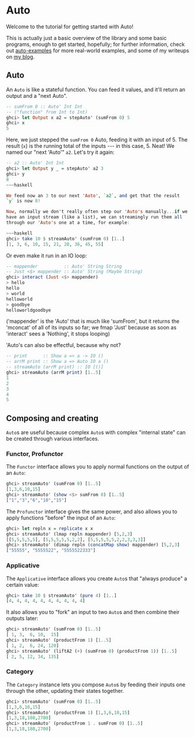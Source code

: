 Auto
====

Welcome to the tutorial for getting started with Auto!

This is actually just a basic overview of the library and some basic programs,
enough to get started, hopefully; for further information, check out
[auto-examples][] for more real-world examples, and some of my writeups on [my
blog][blog].

[auto-examples]: https://github.com/mstksg/auto-examples
[blog]: http://blog.jle.im

Auto
----

An `Auto` is like a stateful function.  You can feed it values, and
it'll return an output and a "next Auto".

~~~haskell
-- sumFrom 0 :: Auto' Int Int
-- ("function" from Int to Int)
ghci> let Output x a2 = stepAuto' (sumFrom 0) 5
ghci> x
5
~~~

Here, we just stepped the `sumFrom 0` Auto, feeding it with an input
of 5.  The result (`x`) is the running total of the inputs --- in this
case, 5.  Neat!  We named our "next 'Auto'" `a2`.  Let's try it again:

~~~haskell
-- a2 :: Auto' Int Int
ghci> let Output y _ = stepAuto' a2 3
ghci> y
8
~~~haskell

We feed now an 3 to our next 'Auto', `a2`, and get that the result
`y` is now 8!

Now, normally we don't really often step our 'Auto's manually...if we
have an input stream (like a list), we can streamingly run them all
through our 'Auto's one at a time, for example:

~~~haskell
ghci> take 10 $ streamAuto' (sumFrom 0) [1..]
[1, 3, 6, 10, 15, 21, 28, 36, 45, 55]
~~~

Or even make it run in an IO loop:

~~~haskell
-- mappender          :: Auto' String String
-- Just <$> mappender :: Auto' String (Maybe String)
ghci> interact (Just <$> mappender)
> hello
hello
> world
helloworld
> goodbye
helloworldgoodbye
~~~

('mappender' is the 'Auto' that is much like 'sumFrom', but it returns
the 'mconcat' of all of its inputs so far; we fmap 'Just'
because as soon as 'interact' sees a 'Nothing', it stops looping)

'Auto's can also be effectful, because why not?

~~~haskell
-- print      :: Show a => a -> IO ()
-- arrM print :: Show a => Auto IO a ()
-- streamAuto (arrM print) :: IO [()]
ghci> streamAuto (arrM print) [1..5]
1
2
3
4
5
~~~

Composing and creating
----------------------

`Auto`s are useful because complex `Auto`s with complex "internal state" can
be created through various interfaces.

### Functor, Profunctor

The `Functor` interface allows you to apply normal functions on the output of
an `Auto`:

~~~haskell
ghci> streamAuto' (sumFrom 0) [1..5]
[1,3,6,10,15]
ghci> streamAuto' (show <$> sumFrom 0) [1..5]
["1","3","6","10","15"]
~~~

The `Profunctor` interface gives the same power, and also allows you to apply
functions "before" the input of an `Auto`:

~~~haskell
ghci> let repln x = replicate x x
ghci> streamAuto' (lmap repln mappender) [5,2,3]
[[5,5,5,5,5], [5,5,5,5,5,2,2], [5,5,5,5,5,2,2,3,3,3]]
ghci> streamAuto' (dimap repln (concatMap show) mappender) [5,2,3]
["55555", "5555522", "5555522333"]
~~~

### Applicative

The `Applicative` interface allows you create `Auto`s that "always produce" a
certain value:

~~~haskell
ghci> take 10 $ streamAuto' (pure 4) [1..]
[4, 4, 4, 4, 4, 4, 4, 4, 4, 4]
~~~

It also allows you to "fork" an input to two `Auto`s and then combine their
outputs later:

~~~haskell
ghci> streamAuto' (sumFrom 0) [1..5]
[ 1, 3,  6, 10,  15]
ghci> streamAuto' (productFrom 1) [1..5]
[ 1, 2,  6, 24, 120]
ghci> streamAuto' (liftA2 (+) (sumFrom 0) (productFrom 1)) [1..5]
[ 2, 5, 12, 34, 135]
~~~

### Category

The `Category` instance lets you compose `Auto`s by feeding their inputs one
through the other, updating their states together.

~~~haskell
ghci> streamAuto' (sumFrom 0) [1..5]
[1,3,6,10,15]
ghci> streamAuto' (productFrom 1) [1,3,6,10,15]
[1,3,18,180,2700]
ghci> streamAuto' (productFrom 1 . sumFrom 0) [1..5]
[1,3,18,180,2700]

~~~







